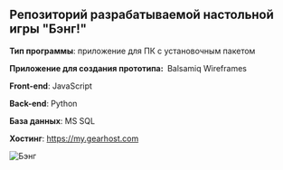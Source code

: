 ## Репозиторий разрабатываемой настольной игры "Бэнг!"

<b>Тип программы</b>: приложение для ПК с установочным пакетом

<b>Приложение для создания прототипа: </b> Balsamiq Wireframes

<b>Front-end</b>: JavaScript

<b>Back-end</b>: Python

<b>База данных</b>: MS SQL

<b>Хостинг</b>: https://my.gearhost.com

![Бэнг](https://github.com/xex238/Bang/blob/master/Задание%205.%20Серверная%20часть%20системы%20(backend)/Изображения/Bang.jpg?raw=true)